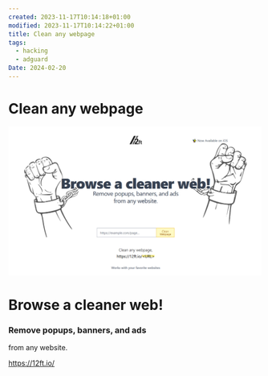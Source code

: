 ```yaml
---
created: 2023-11-17T10:14:18+01:00
modified: 2023-11-17T10:14:22+01:00
title: Clean any webpage
tags:
  - hacking
  - adguard
Date: 2024-02-20
---
```



# Clean any webpage
![](../_asset/2023-11-17_CleanAnyWebpage_image_1.png)

# Browse a cleaner web!

### Remove popups, banners, and ads  

from any website.


https://12ft.io/
